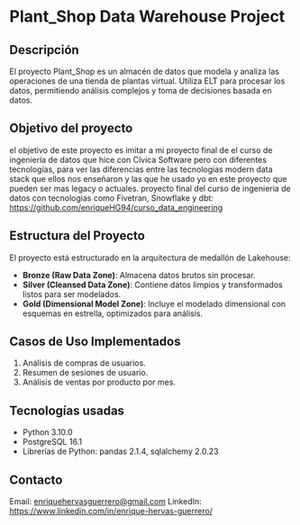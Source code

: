 # Plant_Shop Data Warehouse Project

## Descripción
El proyecto Plant_Shop es un almacén de datos que modela y analiza las operaciones de una tienda de plantas virtual. Utiliza ELT para procesar los datos, permitiendo análisis complejos y toma de decisiones basada en datos.

## Objetivo del proyecto
el objetivo de este proyecto es imitar a mi proyecto final de el curso de ingeniería de datos que hice con Cívica Software pero con diferentes tecnologías, para ver las diferencias entre las tecnologias modern data stack que ellos nos enseñaron y las que he usado yo en este proyecto que pueden ser mas legacy o actuales.
proyecto final del curso de ingenieria de datos con tecnologias como Fivetran, Snowflake y dbt: https://github.com/enriqueHG94/curso_data_engineering

## Estructura del Proyecto
El proyecto está estructurado en la arquitectura de medallón de Lakehouse:
- **Bronze (Raw Data Zone)**: Almacena datos brutos sin procesar.
- **Silver (Cleansed Data Zone)**: Contiene datos limpios y transformados listos para ser modelados.
- **Gold (Dimensional Model Zone)**: Incluye el modelado dimensional con esquemas en estrella, optimizados para análisis.

## Casos de Uso Implementados
1. Análisis de compras de usuarios.
2. Resumen de sesiones de usuario.
3. Análisis de ventas por producto por mes.

## Tecnologías usadas
- Python 3.10.0
- PostgreSQL 16.1
- Librerías de Python: pandas 2.1.4, sqlalchemy 2.0.23

## Contacto
Email: enriquehervasguerrero@gmail.com LinkedIn: https://www.linkedin.com/in/enrique-hervas-guerrero/

